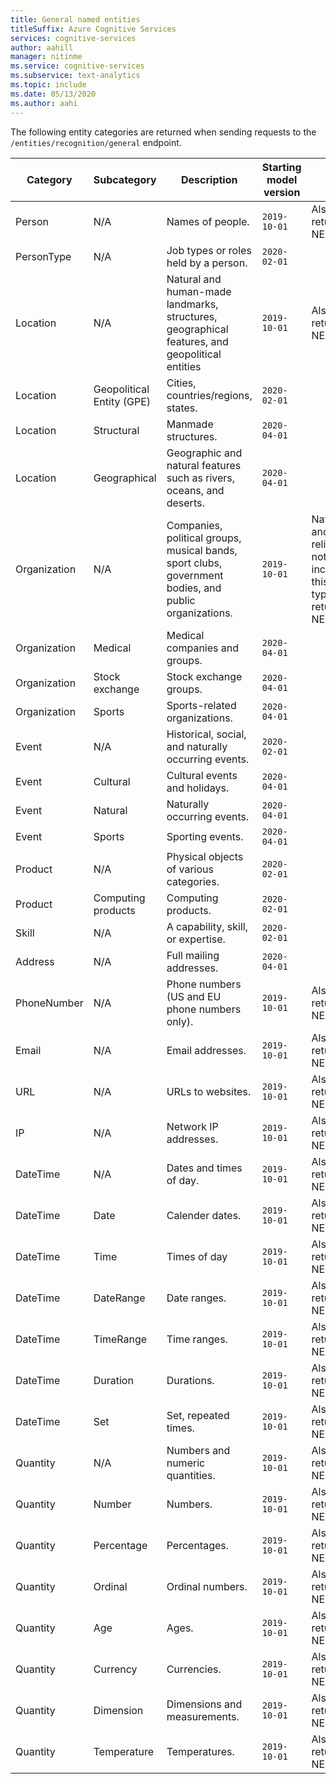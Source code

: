 ```yaml
---
title: General named entities
titleSuffix: Azure Cognitive Services
services: cognitive-services
author: aahill
manager: nitinme
ms.service: cognitive-services
ms.subservice: text-analytics
ms.topic: include 
ms.date: 05/13/2020
ms.author: aahi
---
```


The following entity categories are returned when sending requests to the `/entities/recognition/general` endpoint.

| Category   | Subcategory | Description                          | Starting model version                                                    | Notes |
|------------|-------------|--------------------------------------|-------------------------------------------------------------|--------------------------------------|
| Person     | N/A         | Names of people.  | `2019-10-01`  | Also returned by NER v2.1 |
| PersonType | N/A         | Job types or roles held by a person. | `2020-02-01` | |
|Location    | N/A         | Natural and human-made landmarks, structures, geographical features, and geopolitical entities     |  `2019-10-01` | Also returned by NER v2.1 |
|Location     | Geopolitical Entity (GPE)        | Cities, countries/regions, states.      | `2020-02-01` | |
|Location     | Structural                       | Manmade structures. | `2020-04-01` | |
|Location     | Geographical       | Geographic and natural features such as rivers, oceans, and deserts. |  `2020-04-01` | |
|Organization  | N/A | Companies, political groups, musical bands, sport clubs, government bodies, and public organizations.  | `2019-10-01` | Nationalities and religions are not included in this entity type. Also returned by NER v2.1 |
|Organization | Medical | Medical companies and groups. | `2020-04-01` |  |
|Organization | Stock exchange | Stock exchange groups. | `2020-04-01` | |
| Organization | Sports | Sports-related organizations. | `2020-04-01` |  |
| Event  | N/A | Historical, social, and naturally occurring events. | `2020-02-01` |  |
| Event  | Cultural | Cultural events and holidays. | `2020-04-01` | |
| Event  | Natural | Naturally occurring events. | `2020-04-01` |  |
| Event  | Sports | Sporting events.  | `2020-04-01` | |
| Product | N/A | Physical objects of various categories. | `2020-02-01` | |
| Product | Computing products | Computing products. |  `2020-02-01 ` | |
| Skill | N/A | A capability, skill, or expertise. | `2020-02-01` |  |
| Address | N/A | Full mailing addresses.  | `2020-04-01` |  |
| PhoneNumber | N/A | Phone numbers (US and EU phone numbers only). | `2019-10-01` | Also returned by NER v2.1 |
| Email | N/A | Email addresses. | `2019-10-01` | Also returned by NER v2.1 |
| URL | N/A | URLs to websites. | `2019-10-01` | Also returned by NER v2.1  |
| IP | N/A | Network IP addresses. | `2019-10-01` | Also returned by NER v2.1 |
| DateTime | N/A | Dates and times of day. | `2019-10-01` | Also returned by NER v2.1 | 
| DateTime | Date | Calender dates. | `2019-10-01` | Also returned by NER v2.1 |
| DateTime | Time | Times of day | `2019-10-01` | Also returned by NER v2.1 |
| DateTime | DateRange | Date ranges. | `2019-10-01` | Also returned by NER v2.1 |
| DateTime | TimeRange | Time ranges. | `2019-10-01` | Also returned by NER v2.1 |
| DateTime | Duration | Durations. | `2019-10-01` | Also returned by NER v2.1 |
| DateTime | Set | Set, repeated times. |  `2019-10-01` | Also returned by NER v2.1 |
| Quantity | N/A | Numbers and numeric quantities. | `2019-10-01` | Also returned by NER v2.1  |
| Quantity | Number | Numbers. | `2019-10-01` | Also returned by NER v2.1 |
| Quantity | Percentage | Percentages.| `2019-10-01` | Also returned by NER v2.1 |
| Quantity | Ordinal | Ordinal numbers. | `2019-10-01` | Also returned by NER v2.1 |
| Quantity | Age | Ages. | `2019-10-01` |  Also returned by NER v2.1 |
| Quantity | Currency | Currencies. | `2019-10-01` | Also returned by NER v2.1 |
| Quantity | Dimension | Dimensions and measurements. | `2019-10-01` | Also returned by NER v2.1 |
| Quantity | Temperature | Temperatures. | `2019-10-01` | Also returned by NER v2.1 |
